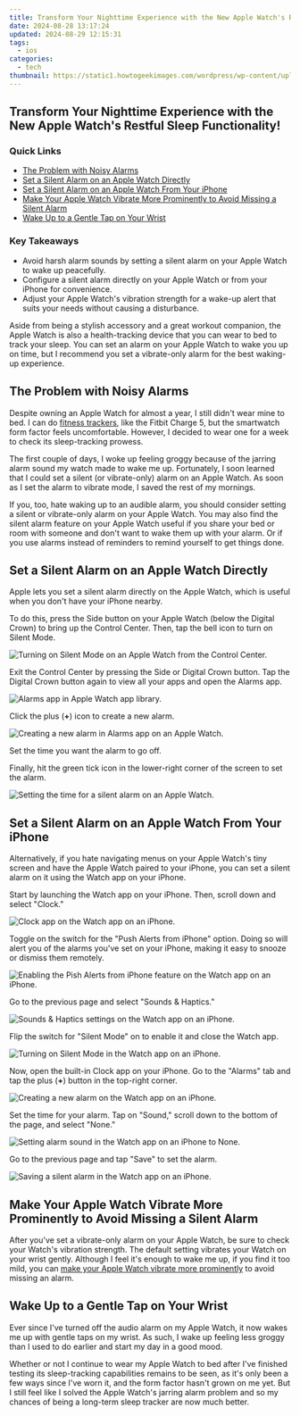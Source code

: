 ```yaml
---
title: Transform Your Nighttime Experience with the New Apple Watch's Restful Sleep Functionality!
date: 2024-08-28 13:17:24
updated: 2024-08-29 12:15:31
tags:
  - ios
categories:
  - tech
thumbnail: https://static1.howtogeekimages.com/wordpress/wp-content/uploads/2024/05/apple-watch-vibrate-only-alarm-feature.jpg
---
```


## Transform Your Nighttime Experience with the New Apple Watch's Restful Sleep Functionality!

### Quick Links

* [The Problem with Noisy Alarms](https://buynow-info.techidaily.com/the-lowdown-on-lgs-affordable-49-inch-4k-viewing-experience-with-the-um7300-model-review/)
* [Set a Silent Alarm on an Apple Watch Directly](https://unlock-android.techidaily.com/in-2024-how-to-track-imei-number-of-vivo-g2-through-google-earth-by-drfone-android/)
* [Set a Silent Alarm on an Apple Watch From Your iPhone](https://network-issues.techidaily.com/accelerate-gaming-experience/)
* [Make Your Apple Watch Vibrate More Prominently to Avoid Missing a Silent Alarm](https://facebook-record-videos.techidaily.com/new-10plus-free-apps-to-convert-youtube-videos-on-demand-for-2024/)
* [Wake Up to a Gentle Tap on Your Wrist](https://facebook-video-share.techidaily.com/updated-in-2024-enhancing-video-appeal-20-premium-thumbnail-fonts/)

### Key Takeaways

* Avoid harsh alarm sounds by setting a silent alarm on your Apple Watch to wake up peacefully.
* Configure a silent alarm directly on your Apple Watch or from your iPhone for convenience.
* Adjust your Apple Watch's vibration strength for a wake-up alert that suits your needs without causing a disturbance.

 Aside from being a stylish accessory and a great workout companion, the Apple Watch is also a health-tracking device that you can wear to bed to track your sleep. You can set an alarm on your Apple Watch to wake you up on time, but I recommend you set a vibrate-only alarm for the best waking-up experience.

##  The Problem with Noisy Alarms

 Despite owning an Apple Watch for almost a year, I still didn't wear mine to bed. I can do [fitness trackers](https://some-techniques.techidaily.com/new-health-advocacy-through-strategic-social-media-plays/), like the Fitbit Charge 5, but the smartwatch form factor feels uncomfortable. However, I decided to wear one for a week to check its sleep-tracking prowess.

 The first couple of days, I woke up feeling groggy because of the jarring alarm sound my watch made to wake me up. Fortunately, I soon learned that I could set a silent (or vibrate-only) alarm on an Apple Watch. As soon as I set the alarm to vibrate mode, I saved the rest of my mornings.

 If you, too, hate waking up to an audible alarm, you should consider setting a silent or vibrate-only alarm on your Apple Watch. You may also find the silent alarm feature on your Apple Watch useful if you share your bed or room with someone and don't want to wake them up with your alarm. Or if you use alarms instead of reminders to remind yourself to get things done.

##  Set a Silent Alarm on an Apple Watch Directly

 Apple lets you set a silent alarm directly on the Apple Watch, which is useful when you don't have your iPhone nearby.

 To do this, press the Side button on your Apple Watch (below the Digital Crown) to bring up the Control Center. Then, tap the bell icon to turn on Silent Mode.

![Turning on Silent Mode on an Apple Watch from the Control Center.](https://static1.howtogeekimages.com/wordpress/wp-content/uploads/2024/05/set-a-silent-alarm-on-apple-watch-11.jpg) 

 Exit the Control Center by pressing the Side or Digital Crown button. Tap the Digital Crown button again to view all your apps and open the Alarms app.

![Alarms app in Apple Watch app library.](https://static1.howtogeekimages.com/wordpress/wp-content/uploads/2024/05/set-a-silent-alarm-on-apple-watch-12.jpg) 

 Click the plus (**+**) icon to create a new alarm.

![Creating a new alarm in Alarms app on an Apple Watch.](https://static1.howtogeekimages.com/wordpress/wp-content/uploads/2024/05/set-a-silent-alarm-on-apple-watch-9.jpg) 

 Set the time you want the alarm to go off.

 Finally, hit the green tick icon in the lower-right corner of the screen to set the alarm.

![Setting the time for a silent alarm on an Apple Watch.](https://static1.howtogeekimages.com/wordpress/wp-content/uploads/2024/05/set-a-silent-alarm-on-apple-watch-10.jpg) 

##  Set a Silent Alarm on an Apple Watch From Your iPhone

 Alternatively, if you hate navigating menus on your Apple Watch's tiny screen and have the Apple Watch paired to your iPhone, you can set a silent alarm on it using the Watch app on your iPhone.

 Start by launching the Watch app on your iPhone. Then, scroll down and select "Clock."

![Clock app on the Watch app on an iPhone.](https://static1.howtogeekimages.com/wordpress/wp-content/uploads/2024/05/set-a-silent-alarm-on-apple-watch-1.jpg) 

 Toggle on the switch for the "Push Alerts from iPhone" option. Doing so will alert you of the alarms you've set on your iPhone, making it easy to snooze or dismiss them remotely.

![Enabling the Pish Alerts from iPhone feature on the Watch app on an iPhone.](https://static1.howtogeekimages.com/wordpress/wp-content/uploads/2024/05/set-a-silent-alarm-on-apple-watch-2.jpg) 

 Go to the previous page and select "Sounds & Haptics."

![Sounds & Haptics settings on the Watch app on an iPhone.](https://static1.howtogeekimages.com/wordpress/wp-content/uploads/2024/05/set-a-silent-alarm-on-apple-watch-3.jpg) 

 Flip the switch for "Silent Mode" on to enable it and close the Watch app.

![Turning on Silent Mode in the Watch app on an iPhone.](https://static1.howtogeekimages.com/wordpress/wp-content/uploads/2024/05/set-a-silent-alarm-on-apple-watch-4.jpg) 

 Now, open the built-in Clock app on your iPhone. Go to the "Alarms" tab and tap the plus (**+**) button in the top-right corner.

![Creating a new alarm on the Watch app on an iPhone.](https://static1.howtogeekimages.com/wordpress/wp-content/uploads/2024/05/set-a-silent-alarm-on-apple-watch-5.jpg) 

 Set the time for your alarm. Tap on "Sound," scroll down to the bottom of the page, and select "None."

![Setting alarm sound in the Watch app on an iPhone to None.](https://static1.howtogeekimages.com/wordpress/wp-content/uploads/2024/05/set-a-silent-alarm-on-apple-watch-8.jpg) 

 Go to the previous page and tap "Save" to set the alarm.

![Saving a silent alarm in the Watch app on an iPhone.](https://static1.howtogeekimages.com/wordpress/wp-content/uploads/2024/05/set-a-silent-alarm-on-apple-watch-6.jpg) 

##  Make Your Apple Watch Vibrate More Prominently to Avoid Missing a Silent Alarm

 After you've set a vibrate-only alarm on your Apple Watch, be sure to check your Watch's vibration strength. The default setting vibrates your Watch on your wrist gently. Although I feel it's enough to wake me up, if you find it too mild, you can [make your Apple Watch vibrate more prominently](https://digital-screen-recording.techidaily.com/updated-free-video-capture-test-apowersoft-and-more/) to avoid missing an alarm.

##  Wake Up to a Gentle Tap on Your Wrist

 Ever since I've turned off the audio alarm on my Apple Watch, it now wakes me up with gentle taps on my wrist. As such, I wake up feeling less groggy than I used to do earlier and start my day in a good mood.

 Whether or not I continue to wear my Apple Watch to bed after I've finished testing its sleep-tracking capabilities remains to be seen, as it's only been a few ways since I've worn it, and the form factor hasn't grown on me yet. But I still feel like I solved the Apple Watch's jarring alarm problem and so my chances of being a long-term sleep tracker are now much better.

<ins class="adsbygoogle"
     style="display:block"
     data-ad-format="autorelaxed"
     data-ad-client="ca-pub-7571918770474297"
     data-ad-slot="1223367746"></ins>



<ins class="adsbygoogle"
     style="display:block"
     data-ad-client="ca-pub-7571918770474297"
     data-ad-slot="8358498916"
     data-ad-format="auto"
     data-full-width-responsive="true"></ins>
